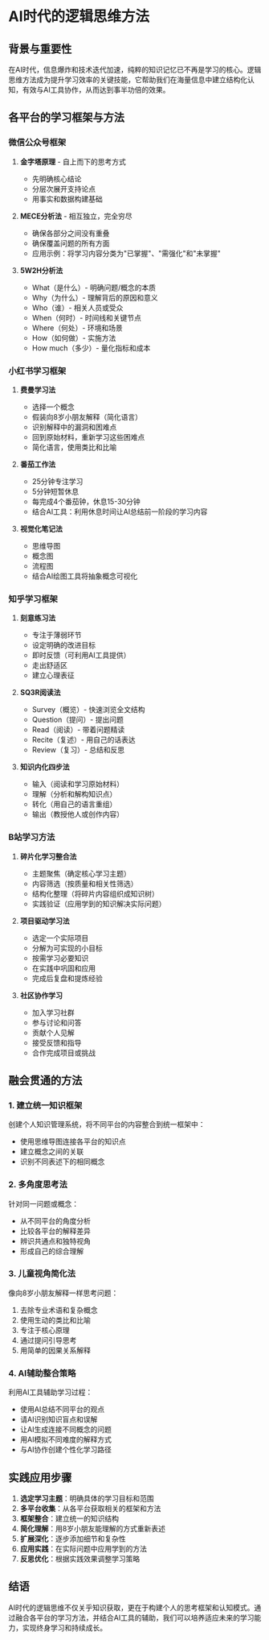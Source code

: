 # AI时代的逻辑思维方法

## 背景与重要性

在AI时代，信息爆炸和技术迭代加速，纯粹的知识记忆已不再是学习的核心。逻辑思维方法成为提升学习效率的关键技能，它帮助我们在海量信息中建立结构化认知，有效与AI工具协作，从而达到事半功倍的效果。

## 各平台的学习框架与方法

### 微信公众号框架

1. **金字塔原理** - 自上而下的思考方式
   - 先明确核心结论
   - 分层次展开支持论点
   - 用事实和数据构建基础

2. **MECE分析法** - 相互独立，完全穷尽
   - 确保各部分之间没有重叠
   - 确保覆盖问题的所有方面
   - 应用示例：将学习内容分类为"已掌握"、"需强化"和"未掌握"

3. **5W2H分析法**
   - What（是什么）- 明确问题/概念的本质
   - Why（为什么）- 理解背后的原因和意义
   - Who（谁）- 相关人员或受众
   - When（何时）- 时间线和关键节点
   - Where（何处）- 环境和场景
   - How（如何做）- 实施方法
   - How much（多少）- 量化指标和成本

### 小红书学习框架

1. **费曼学习法**
   - 选择一个概念
   - 假装向8岁小朋友解释（简化语言）
   - 识别解释中的漏洞和困难点
   - 回到原始材料，重新学习这些困难点
   - 简化语言，使用类比和比喻

2. **番茄工作法**
   - 25分钟专注学习
   - 5分钟短暂休息
   - 每完成4个番茄钟，休息15-30分钟
   - 结合AI工具：利用休息时间让AI总结前一阶段的学习内容

3. **视觉化笔记法**
   - 思维导图
   - 概念图
   - 流程图
   - 结合AI绘图工具将抽象概念可视化

### 知乎学习框架

1. **刻意练习法**
   - 专注于薄弱环节
   - 设定明确的改进目标
   - 即时反馈（可利用AI工具提供）
   - 走出舒适区
   - 建立心理表征

2. **SQ3R阅读法**
   - Survey（概览）- 快速浏览全文结构
   - Question（提问）- 提出问题
   - Read（阅读）- 带着问题精读
   - Recite（复述）- 用自己的话表达
   - Review（复习）- 总结和反思

3. **知识内化四步法**
   - 输入（阅读和学习原始材料）
   - 理解（分析和解构知识点）
   - 转化（用自己的语言重组）
   - 输出（教授他人或创作内容）

### B站学习方法

1. **碎片化学习整合法**
   - 主题聚焦（确定核心学习主题）
   - 内容筛选（按质量和相关性筛选）
   - 结构化整理（将碎片内容组织成知识树）
   - 实践验证（应用学到的知识解决实际问题）

2. **项目驱动学习法**
   - 选定一个实际项目
   - 分解为可实现的小目标
   - 按需学习必要知识
   - 在实践中巩固和应用
   - 完成后复盘和提炼经验

3. **社区协作学习**
   - 加入学习社群
   - 参与讨论和问答
   - 贡献个人见解
   - 接受反馈和指导
   - 合作完成项目或挑战

## 融会贯通的方法

### 1. 建立统一知识框架

创建个人知识管理系统，将不同平台的内容整合到统一框架中：
- 使用思维导图连接各平台的知识点
- 建立概念之间的关联
- 识别不同表述下的相同概念

### 2. 多角度思考法

针对同一问题或概念：
- 从不同平台的角度分析
- 比较各平台的解释差异
- 辨识共通点和独特视角
- 形成自己的综合理解

### 3. 儿童视角简化法

像向8岁小朋友解释一样思考问题：
1. 去除专业术语和复杂概念
2. 使用生动的类比和比喻
3. 专注于核心原理
4. 通过提问引导思考
5. 用简单的因果关系解释

### 4. AI辅助整合策略

利用AI工具辅助学习过程：
- 使用AI总结不同平台的观点
- 请AI识别知识盲点和误解
- 让AI生成连接不同概念的问题
- 用AI模拟不同难度的解释方式
- 与AI协作创建个性化学习路径

## 实践应用步骤

1. **选定学习主题**：明确具体的学习目标和范围
2. **多平台收集**：从各平台获取相关的框架和方法
3. **框架整合**：建立统一的知识结构
4. **简化理解**：用8岁小朋友能理解的方式重新表述
5. **扩展深化**：逐步添加细节和复杂性
6. **应用实践**：在实际问题中应用学到的方法
7. **反思优化**：根据实践效果调整学习策略

## 结语

AI时代的逻辑思维不仅关乎知识获取，更在于构建个人的思考框架和认知模式。通过融合各平台的学习方法，并结合AI工具的辅助，我们可以培养适应未来的学习能力，实现终身学习和持续成长。 